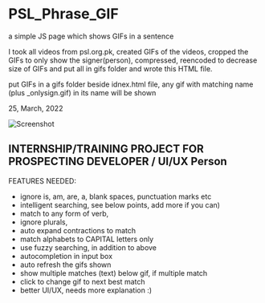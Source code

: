 # PSL_Phrase_GIF
a simple JS page which shows GIFs in a sentence

I took all videos from psl.org.pk, created GIFs of the videos, cropped the GIFs to only show the signer(person), compressed, reencoded to decrease size of GIFs and put all in gifs folder and wrote this HTML file.

put GIFs in a gifs folder beside idnex.html file, any gif with matching name (plus _onlysign.gif) in its name will be shown

25, March, 2022

![Screenshot](https://github.com/zaidpirwani/PSL_Phrase_GIF/blob/main/psl-gif-maker.png?raw=true)



## INTERNSHIP/TRAINING PROJECT FOR PROSPECTING DEVELOPER / UI/UX Person
FEATURES NEEDED:
* ignore is, am, are, a, blank spaces, punctuation marks etc
* intelligent searching, see below points, add more if you can)
* match to any form of verb,
* ignore plurals,
* auto expand contractions to match
* match alphabets to CAPITAL letters only
* use fuzzy searching, in addition to above
* autocompletion in input box
* auto refresh the gifs shown
* show multiple matches (text) below gif, if multiple match
* click to change gif to next best match
* better UI/UX,  needs more explanation :)
